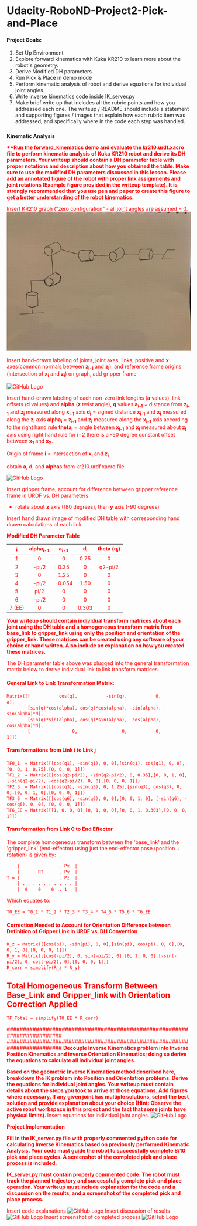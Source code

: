 # **Udacity-RoboND-Project2-Pick-and-Place**


#### **Project Goals:**

 1. Set Up Environment
 2. Explore forward kinematics with Kuka KR210 to learn more about the robot's geometry.
 3. Derive Modified DH parameters.
 4. Run Pick & Place in demo mode
 5. Perform kinematic analysis of robot and derive equations for individual joint angles.
 6. Write inverse kinematics code inside IK_server.py
 7. Make brief write up that includes all the rubric points and how you addressed each one.  The writeup / README should include a statement and supporting figures / images that explain how each rubric item was addressed, and specifically where in the code each step was handled. 

###
**Kinematic Analysis**

<font color="red">
<strong> 
**Run the forward_kinematics demo and evaluate the kr210.urdf.xacro file to perform kinematic analysis of Kuka KR210 robot and derive its DH parameters.  Your writeup should contain a DH parameter table with proper notations and description about how you obtained the table. Make sure to use the modified DH parameters discussed in this lesson. Please add an annotated figure of the robot with proper link assignments and joint rotations (Example figure provided in the writeup template). It is strongly recommended that you use pen and paper to create this figure to get a better understanding of the robot kinematics.
</strong>

Insert KR210 graph ("zero configuration" - all joint angles are assumed = 0.
![Kuka KR210 Graph](/images/IMG_0084%20(2).jpg)

Insert hand-drawn labeling of joints, joint axes, links, positive and <strong>x</strong> axes(common normals between <strong>z<sub>i-1</sub></strong> and <strong>z<sub>i</sub></strong>), and reference frame origins (intersection of <strong>x<sub>i</sub></strong> and <strong>z<sub>i</sub></strong>) on graph, add gripper frame

![GitHub Logo](/images/logo.png)

Insert hand-drawn labeling of each non-zero link lengths (<strong>a</strong> values), link offsets (<strong>d</strong> values) and <strong>alpha</strong> (<strong>z</strong> twist angle), <strong>q</strong> values
  <strong>a<sub>i-1</sub></strong> = distance from <strong>z<sub>i-1</sub></strong> and <strong>z<sub>i</sub></strong> measured along <strong>x<sub>i-1</sub></strong> axis
  <strong>d<sub>i</sub></strong> = signed distance <strong>x<sub>i-1</sub></strong> and <strong>x<sub>i</sub></strong> measured along the <strong>z<sub>i</sub></strong> axis
 <strong>alpha<sub>i</sub></strong> = <strong>z<sub>i-1</sub></strong> and <strong>z<sub>i</sub></strong> measured along the <strong>x<sub>i-1</sub></strong> axis according to the right hand rule
 <strong>theta<sub>i</sub></strong> = angle between <strong>x<sub>i-1</sub></strong> and <strong>x<sub>i</sub></strong> measured about <strong>z<sub>i</sub></strong> axis using right hand rule
    for <strong>i</strong>=2 there is a -90 degree constant offset between <strong>x<sub>1</sub></strong> and <strong>x<sub>2</sub></strong>.

Origin of frame **i** = intersection of **x<sub>i</sub>** and **z<sub>i</sub>**

  obtain <strong>a</strong>, <strong>d</strong>, and <strong>alpha</strong>s from kr210.urdf.xacro file

![GitHub Logo](/images/logo.png)

Insert gripper frame, account for difference between gripper reference frame in URDF vs. DH parameters
 - rotate about <strong>z</strong> axis (180 degrees), then <strong>y</strong> axis (-90 degrees)

Insert hand drawn image of modified DH table with corresponding hand drawn calculations of each link

<strong>Modified DH Parameter Table</strong>

**i** | **alpha<sub>i-1</sub>** | **a<sub>i-1</sub>** | **d<sub>i</sub>** | **theta (q<sub>i</sub>)**
:--: | :-----: | :-: | :-: | :-----:
1 | 0 | 0 | 0.75 | 0
2 | -pi/2 | 0.35 | 0 | q2-pi/2
3 | 0 | 1.25 | 0 | 0
4 | -pi/2 | -0.054 | 1.50 | 0
5 | pi/2 | 0 | 0 | 0
6 | -pi/2 | 0 | 0 | 0
7 (EE) | 0 | 0 | 0.303 | 0 

<strong>
Your writeup should contain individual transform matrices about each joint using the DH table and a homogeneous transform matrix from base_link to gripper_link using only the position and orientation of the gripper_link. These matrices can be created using any software of your choice or hand written. Also include an explanation on how you created these matrices.  
 </strong>

The DH parameter table above was plugged into the general transformation matrix below to derive individual link to link transform matrices.

#### General Link to Link Transformation Matrix:
    Matrix([[           cos(q),           -sin(q),           0,             a],  
            [sin(q)*cos(alpha), cos(q)*cos(alpha), -sin(alpha), -sin(alpha)*d],
            [sin(q)*sin(alpha), cos(q)*sin(alpha),  cos(alpha),  cos(alpha)*d],  
            [                0,                 0,           0,             1]])  

#### Transformations from Link i to Link j
    TF0_1  = Matrix([[cos(q1), -sin(q1), 0, 0],[sin(q1), cos(q1), 0, 0],[0, 0, 1, 0.75],[0, 0, 0, 1]])  
    TF1_2  = Matrix([[cos(q2-pi/2), -sin(q2-pi/2), 0, 0.35],[0, 0, 1, 0],[-sin(q2-pi/2), -cos(q2-pi/2), 0, 0],[0, 0, 0, 1]])  
    TF2_3  = Matrix([[cos(q3), -sin(q3), 0, 1.25],[sin(q3), cos(q3), 0, 0],[0, 0, 1, 0],[0, 0, 0, 1]])  
    TF3_6  = Matrix([[cos(q6), -sin(q6), 0, 0],[0, 0, 1, 0], [-sin(q6), -cos(q6), 0, 0], [0, 0, 0, 1]])  
    TF6_EE = Matrix([[1, 0, 0, 0],[0, 1, 0, 0],[0, 0, 1, 0.303],[0, 0, 0, 1]])  

#### Transformation from Link 0 to End Effector

The complete homogeneous transform between the 'base_link' and the 'gripper_link' (end-effector) using just the end-effector pose (position + rotation) is given by:

        |               . Px  |
        |       RT      . Py  |
    T = |               . Pz  |
        | . . . . . . . . . . |
        |  0    0    0  . 1   |

Which equates to:

    T0_EE = T0_1 * T1_2 * T2_3 * T3_4 * T4_5 * T5_6 * T6_EE  

#### Correction Needed to Account for Orientation Difference between Definition of Gripper Link in URDF vs. DH Convention
    R_z = Matrix([[cos(pi), -sin(pi), 0, 0],[sin(pi), cos(pi), 0, 0],[0, 0, 1, 0],[0, 0, 0, 1]])  
    R_y = Matrix([[cos(-pi/2), 0, sin(-pi/2), 0],[0, 1, 0, 0],[-sin(-pi/2), 0, cos(-pi/2), 0],[0, 0, 0, 1]])  
    R_corr = simplify(R_z * R_y)  

## Total Homogeneous Transform Between Base_Link and Gripper_link with Orientation Correction Applied
    TF_Total = simplify(T0_EE * R_corr)  

#########################################################################
#########################################################################
<strong>
Decouple Inverse Kinematics problem into Inverse Position Kinematics and inverse Orientation Kinematics; doing so derive the equations to calculate all individual joint angles.
 
Based on the geometric Inverse Kinematics method described here, breakdown the IK problem into Position and Orientation problems. Derive the equations for individual joint angles. Your writeup must contain details about the steps you took to arrive at those equations. Add figures where necessary. If any given joint has multiple solutions, select the best solution and provide explanation about your choice (Hint: Observe the active robot workspace in this project and the fact that some joints have physical limits).
</strong>
Insert equations for individual joint angles.
![GitHub Logo](/images/logo.png)

<strong>
Project Implementation
 
Fill in the IK_server.py file with properly commented python code for calculating Inverse Kinematics based on previously performed Kinematic Analysis. Your code must guide the robot to successfully complete 8/10 pick and place cycles. A screenshot of the completed pick and place process is included.
 
IK_server.py must contain properly commented code. The robot must track the planned trajectory and successfully complete pick and place operation. Your writeup must include explanation for the code and a discussion on the results, and a screenshot of the completed pick and place process.
</strong>

Insert code explanations
![GitHub Logo](/images/logo.png)
Insert discussion of results
![GitHub Logo](/images/logo.png)
Insert screenshot of completed process
![GitHub Logo](/images/logo.png)
